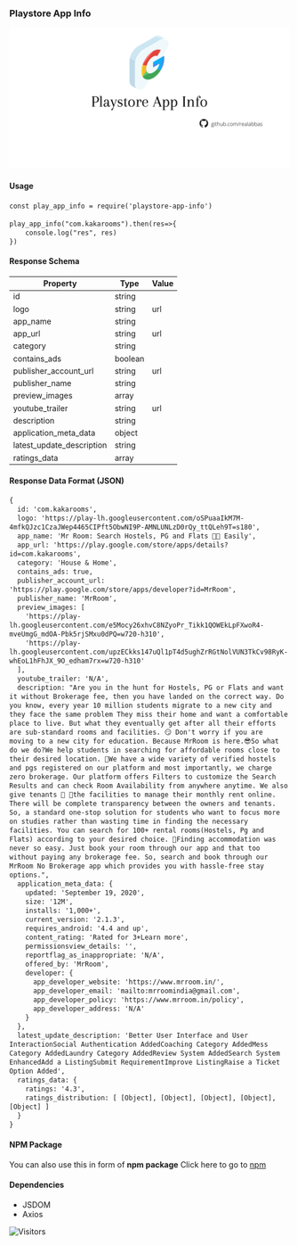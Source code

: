 ### Playstore App Info

![Playstore App Info Repository Gest App Details](./demo/playstore.png)

#### Usage

```
const play_app_info = require('playstore-app-info')

play_app_info("com.kakarooms").then(res=>{
    console.log("res", res)
})

```

#### Response Schema

| Property                  | Type    | Value |
|---------------------------|---------|-------|
| id                        | string  |       |
| logo                      | string  | url   |
| app_name                  | string  |       |
| app_url                   | string  | url   |
| category                  | string  |       |
| contains_ads              | boolean |       |
| publisher_account_url     | string  | url   |
| publisher_name            | string  |       |
| preview_images            | array   |       |
| youtube_trailer           | string  | url   |
| description               | string  |       |
| application_meta_data     | object  |       |
| latest_update_description | string  |       |
| ratings_data              | array   |       |

#### Response Data Format (JSON)

```
{
  id: 'com.kakarooms',
  logo: 'https://play-lh.googleusercontent.com/oSPuaaIkM7M-4mfkQJzc1CzaJWep4465CIPft5ObwNI9P-AMNLUNLzD0rQy_ttQLeh9T=s180',
  app_name: 'Mr Room: Search Hostels, PG and Flats 🏃🏻 Easily',
  app_url: 'https://play.google.com/store/apps/details?id=com.kakarooms',
  category: 'House & Home',
  contains_ads: true,
  publisher_account_url: 'https://play.google.com/store/apps/developer?id=MrRoom',
  publisher_name: 'MrRoom',
  preview_images: [
    'https://play-lh.googleusercontent.com/e5Mocy26xhvC8NZyoPr_Tikk1QOWEkLpFXwoR4-mveUmgG_mdOA-Pbk5rjSMxu0dPQ=w720-h310',
    'https://play-lh.googleusercontent.com/upzECkks147uQl1pT4d5ughZrRGtNolVUN3TkCv98RyK-whEoL1hFhJX_9O_edham7rx=w720-h310'
  ],
  youtube_trailer: 'N/A',
  description: "Are you in the hunt for Hostels, PG or Flats and want it without Brokerage fee, then you have landed on the correct way. Do you know, every year 10 million students migrate to a new city and they face the same problem They miss their home and want a comfortable place to live. But what they eventually get after all their efforts are sub-standard rooms and facilities. 😏 Don't worry if you are moving to a new city for education. Because MrRoom is here.😎So what do we do?We help students in searching for affordable rooms close to their desired location. 🤩We have a wide variety of verified hostels and pgs registered on our platform and most importantly, we charge zero brokerage. Our platform offers Filters to customize the Search Results and can check Room Availability from anywhere anytime. We also give tenants 💃 🕺the facilities to manage their monthly rent online. There will be complete transparency between the owners and tenants. So, a standard one-stop solution for students who want to focus more on studies rather than wasting time in finding the necessary facilities. You can search for 100+ rental rooms(Hostels, Pg and Flats) according to your desired choice. 🤟Finding accommodation was never so easy. Just book your room through our app and that too without paying any brokerage fee. So, search and book through our MrRoom No Brokerage app which provides you with hassle-free stay options.",
  application_meta_data: {
    updated: 'September 19, 2020',
    size: '12M',
    installs: '1,000+',
    current_version: '2.1.3',
    requires_android: '4.4 and up',
    content_rating: 'Rated for 3+Learn more',
    permissionsview_details: '',
    reportflag_as_inappropriate: 'N/A',
    offered_by: 'MrRoom',
    developer: {
      app_developer_website: 'https://www.mrroom.in/',
      app_developer_email: 'mailto:mrroomindia@gmail.com',
      app_developer_policy: 'https://www.mrroom.in/policy',
      app_developer_address: 'N/A'
    }
  },
  latest_update_description: 'Better User Interface and User InteractionSocial Authentication AddedCoaching Category AddedMess Category AddedLaundry Category AddedReview System AddedSearch System EnhancedAdd a ListingSubmit RequirementImprove ListingRaise a Ticket Option Added',
  ratings_data: {
    ratings: '4.3',
    ratings_distribution: [ [Object], [Object], [Object], [Object], [Object] ]
  }
}
```
#### NPM Package

You can also use this in form of **npm package** Click here to go to [npm](https://www.npmjs.com/package/playstore-app-info)

#### Dependencies

- JSDOM
- Axios

![Visitors](https://visitor-badge.glitch.me/badge?page_id=realabbas.playstore-app-info)

